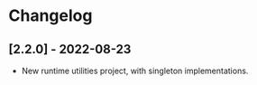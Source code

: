 # Changelog

<!-- Do not change the line immediately below this comment, the build system will replace it with the actual version and date. -->

## [2.2.0] - 2022-08-23

- New runtime utilities project, with singleton implementations.